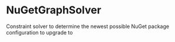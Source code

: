 # NuGetGraphSolver
Constraint solver to determine the newest possible NuGet package configuration to upgrade to
